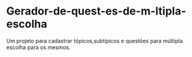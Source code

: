 # Gerador-de-quest-es-de-m-ltipla-escolha
Um projeto para cadastrar tópicos,subtípicos e questões para múltipla escolha para os mesmos.
